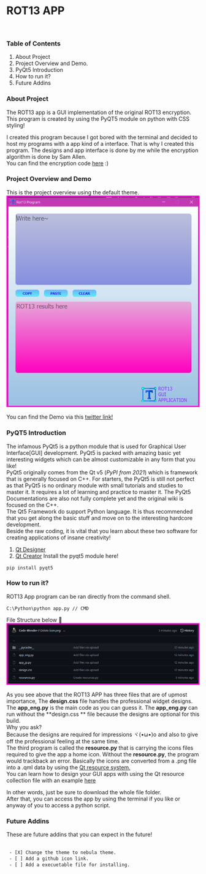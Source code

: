 ﻿# ROT13 APP
</br>

### Table of Contents

 1. About Project
 2. Project Overview and Demo.
 3. PyQt5 Introduction
 4. How to run it?
 5. Future Addins
 
### About Project
The ROT13 app is a GUI implementation of the original ROT13 encryption. This program is created by using the PyQT5 module on python with CSS styling! 

I created this program because I got bored with the terminal and decided to host my programs with a app kind of a interface. That is why I created this program. The designs and app interface is done by me while the encryption algorithm is done by Sam Allen. </br>
You can find the encryption code [here](https://www.dotnetperls.com/rot13-python) :)

### Project Overview and Demo
This is the project overview using the default theme.
![image_2](https://github.com/Code-Blender-7/Mini_Apps/blob/main/ROT13%20App/Images_for_readme/2.png?raw=true)

You can find the Demo via this [twitter link!](https://twitter.com/Black_2_white/status/1381659824409079808)

### PyQT5 Introduction
The infamous PyQt5 is a python module that is used for Graphical User Interface[GUI] development. PyQt5 is packed with amazing basic yet interesting widgets which can be almost customizable in any form that you like! \
PyQt5 originally comes from the Qt v5 (*PyPI from 2021*)  which is framework that is generally focused on C++. For starters, the PyQt5 is still not perfect as that PyQt5 is no ordinary module with small tutorials and studies to master it. It requires a lot of learning and practice to master it. The PyQt5 Documentations are also not fully complete yet and the original wiki is focused on the C++. \
The Qt5 Framework do support Python language. It is thus recommended that you get along the basic stuff and move on to the interesting hardcore development.
</br>
Beside the raw coding, it is vital that you learn about these two software for creating applications of insane creativity! 

 1. [Qt Designer](https://www.qt.io/design)
 2. [Qt Creator](https://www.qt.io/product/development-tools) 
Install the pyqt5 module here!
```
pip install pyqt5
```


### How to run it?
ROT13 App program can be ran directly from the command shell.  </br>
~~~
C:\Python\python app.py // CMD
~~~
File Structure below 🔽
![image](https://github.com/Code-Blender-7/Mini_Apps/blob/main/ROT13%20App/Images_for_readme/brrrtttttttttt.png?raw=true)

As you see above that the ROT13 APP has three files that are of upmost importance, The **design.css** file handles the professional widget designs. The **app_eng.py** is the main code as you can guess it. The **app_eng.py** can run without the **design.css ** file because the designs are optional for this build.   </br>
Why you ask?  </br>
Because the designs are required for impressions ヾ(•ω•)o and also to give off the professional feeling at the same time. </br>
The third program is called the **resource.py** that is carrying the icons files required to give the app a home icon. Without the **resource.py**, the program would trackback an error. Basically the icons are converted from a .png file into a .qml data by using the [Qt resource system.](https://doc.qt.io/qt-5/resources.html) </br>
You can learn how to design your GUI apps with using the Qt resource collection file with an example [here](https://realpython.com/python-menus-toolbars/) </br>




In other words, just be sure to download the whole file folder. </br>
After that, you can access the app by using the terminal if you like or anyway of you to access a python script. 


### Future Addins
These are future addins that you can expect in the future!
```

 - [X] Change the theme to nebula theme.
 - [ ] Add a github icon link.
 - [ ] Add a execuetable file for installing.
 
```
